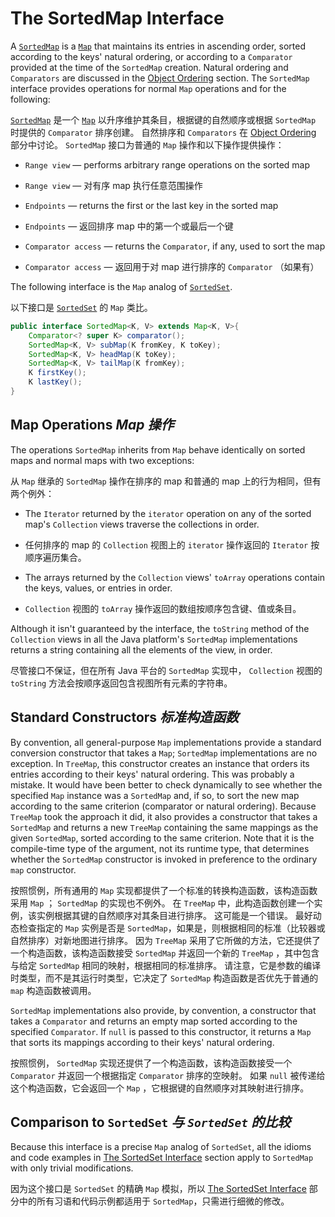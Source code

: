 # The SortedMap Interface


A [`SortedMap`](https://docs.oracle.com/javase/8/docs/api/java/util/SortedMap.html) is a [`Map`](https://docs.oracle.com/javase/8/docs/api/java/util/Map.html) that maintains its entries in ascending order, sorted according to the keys' natural ordering, or according to a `Comparator` provided at the time of the `SortedMap` creation. 
Natural ordering and `Comparators` are discussed in the [Object Ordering](https://docs.oracle.com/javase/tutorial/collections/interfaces/order.html) section. 
The `SortedMap` interface provides operations for normal `Map` operations and for the following:


[`SortedMap`](https://docs.oracle.com/javase/8/docs/api/java/util/SortedMap.html) 是一个 [`Map`](https://docs.oracle.com/javase/8/docs/api/java/util/Map.html) 以升序维护其条目，根据键的自然顺序或根据 `SortedMap` 时提供的 `Comparator` 排序创建。
自然排序和 `Comparators` 在 [Object Ordering](./order.md) 部分中讨论。
`SortedMap` 接口为普通的 `Map` 操作和以下操作提供操作：


* `Range view` — performs arbitrary range operations on the sorted map

* `Range view` — 对有序 map 执行任意范围操作

* `Endpoints` — returns the first or the last key in the sorted map

* `Endpoints` — 返回排序 map 中的第一个或最后一个键

* `Comparator access` — returns the `Comparator`, if any, used to sort the map

* `Comparator access` — 返回用于对 map 进行排序的 `Comparator` （如果有）


The following interface is the `Map` analog of [`SortedSet`](https://docs.oracle.com/javase/8/docs/api/java/util/SortedSet.html).


以下接口是 [`SortedSet`](https://docs.oracle.com/javase/8/docs/api/java/util/SortedSet.html) 的 `Map` 类比。


```java
public interface SortedMap<K, V> extends Map<K, V>{
    Comparator<? super K> comparator();
    SortedMap<K, V> subMap(K fromKey, K toKey);
    SortedMap<K, V> headMap(K toKey);
    SortedMap<K, V> tailMap(K fromKey);
    K firstKey();
    K lastKey();
}
```


## Map Operations _Map 操作_


The operations `SortedMap` inherits from `Map` behave identically on sorted maps and normal maps with two exceptions:


从 `Map` 继承的 `SortedMap` 操作在排序的 map 和普通的 map 上的行为相同，但有两个例外：


* The `Iterator` returned by the `iterator` operation on any of the sorted map's `Collection` views traverse the collections in order.

* 任何排序的 map 的 `Collection` 视图上的 `iterator` 操作返回的 `Iterator` 按顺序遍历集合。

* The arrays returned by the `Collection` views' `toArray` operations contain the keys, values, or entries in order.

* `Collection` 视图的 `toArray` 操作返回的数组按顺序包含键、值或条目。


Although it isn't guaranteed by the interface, the `toString` method of the `Collection` views in all the Java platform's `SortedMap` implementations returns a string containing all the elements of the view, in order.


尽管接口不保证，但在所有 Java 平台的 `SortedMap` 实现中， `Collection` 视图的 `toString` 方法会按顺序返回包含视图所有元素的字符串。


## Standard Constructors _标准构造函数_


By convention, all general-purpose `Map` implementations provide a standard conversion constructor that takes a `Map`; `SortedMap` implementations are no exception. 
In `TreeMap`, this constructor creates an instance that orders its entries according to their keys' natural ordering. 
This was probably a mistake. 
It would have been better to check dynamically to see whether the specified `Map` instance was a `SortedMap` and, if so, to sort the new map according to the same criterion (comparator or natural ordering). 
Because `TreeMap` took the approach it did, it also provides a constructor that takes a `SortedMap` and returns a new `TreeMap` containing the same mappings as the given `SortedMap`, sorted according to the same criterion. 
Note that it is the compile-time type of the argument, not its runtime type, that determines whether the `SortedMap` constructor is invoked in preference to the ordinary `map` constructor.


按照惯例，所有通用的 `Map` 实现都提供了一个标准的转换构造函数，该构造函数采用 `Map` ； `SortedMap` 的实现也不例外。
在 `TreeMap` 中，此构造函数创建一个实例，该实例根据其键的自然顺序对其条目进行排序。
这可能是一个错误。
最好动态检查指定的 `Map` 实例是否是 `SortedMap`，如果是，则根据相同的标准（比较器或自然排序）对新地图进行排序。
因为 `TreeMap` 采用了它所做的方法，它还提供了一个构造函数，该构造函数接受 `SortedMap` 并返回一个新的 `TreeMap` ，其中包含与给定 `SortedMap` 相同的映射，根据相同的标准排序。
请注意，它是参数的编译时类型，而不是其运行时类型，它决定了 `SortedMap` 构造函数是否优先于普通的 `map` 构造函数被调用。


`SortedMap` implementations also provide, by convention, a constructor that takes a `Comparator` and returns an empty map sorted according to the specified `Comparator`. 
If `null` is passed to this constructor, it returns a `Map` that sorts its mappings according to their keys' natural ordering.


按照惯例， `SortedMap` 实现还提供了一个构造函数，该构造函数接受一个 `Comparator` 并返回一个根据指定 `Comparator` 排序的空映射。
如果 `null` 被传递给这个构造函数，它会返回一个 `Map` ，它根据键的自然顺序对其映射进行排序。


## Comparison to `SortedSet` _与 `SortedSet` 的比较_


Because this interface is a precise `Map` analog of `SortedSet`, all the idioms and code examples in [The SortedSet Interface](https://docs.oracle.com/javase/tutorial/collections/interfaces/sorted-set.html) section apply to `SortedMap` with only trivial modifications.


因为这个接口是 `SortedSet` 的精确 `Map` 模拟，所以 [The SortedSet Interface](./sorted-set.md) 部分中的所有习语和代码示例都适用于 `SortedMap`，只需进行细微的修改。

